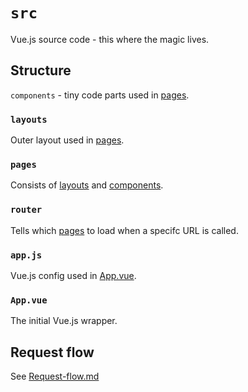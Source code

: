 # `src`

Vue.js source code - this where the magic lives.

## Structure

`components` - tiny code parts used in [pages](#pages).

### `layouts`

Outer layout used in [pages](#pages).

### `pages`

Consists of [layouts](#layouts) and [components](#components).

### `router`

Tells which [pages](#pages) to load when a specifc URL is called.

### `app.js`

Vue.js config used in [App.vue](#App.vue).

### `App.vue`

The initial Vue.js wrapper.

## Request flow

See [Request-flow.md](../Request-flow.md)